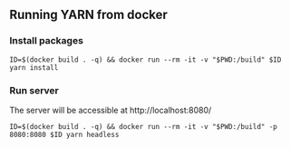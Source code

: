 ## Running YARN from docker

### Install packages

```
ID=$(docker build . -q) && docker run --rm -it -v "$PWD:/build" $ID yarn install
```

### Run server

The server will be accessible at http://localhost:8080/

```
ID=$(docker build . -q) && docker run --rm -it -v "$PWD:/build" -p 8080:8080 $ID yarn headless
```
